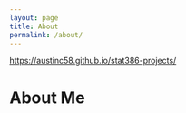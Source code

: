 ```yaml
---
layout: page
title: About
permalink: /about/
---
```

https://austinc58.github.io/stat386-projects/
# About Me

